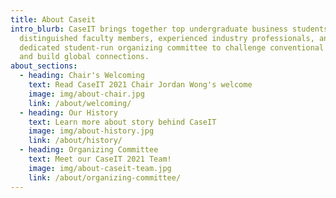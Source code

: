 ```yaml
---
title: About Caseit
intro_blurb: CaseIT brings together top undergraduate business students,
  distinguished faculty members, experienced industry professionals, and a
  dedicated student-run organizing committee to challenge conventional thinking
  and build global connections.
about_sections:
  - heading: Chair's Welcoming
    text: Read CaseIT 2021 Chair Jordan Wong's welcome
    image: img/about-chair.jpg
    link: /about/welcoming/
  - heading: Our History
    text: Learn more about story behind CaseIT
    image: img/about-history.jpg
    link: /about/history/
  - heading: Organizing Committee
    text: Meet our CaseIT 2021 Team!
    image: img/about-caseit-team.jpg
    link: /about/organizing-committee/
---
```

